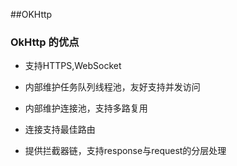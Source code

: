 ##OKHttp

### OkHttp 的优点

* 支持HTTPS,WebSocket

* 内部维护任务队列线程池，友好支持并发访问

* 内部维护连接池，支持多路复用

* 连接支持最佳路由

* 提供拦截器链，支持response与request的分层处理
